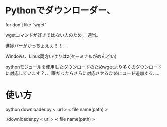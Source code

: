 #  Pythonでダウンローダー、
for don’t like “wget”

wgetコマンドが好きではない人のため。
適当。

進捗バーがかっちょえぇ！！....

Windows、Linux両方いけりはz(ターミナルがめんどい)

pythonモジュールを使用したダウンロードのためwgetより多くのダウンロードに対応しています？、、暇だったらさらに対応させるためにコード追加する、、。

#  使い方

python downloader.py < url > < file name(path) > 

./downloader.py < url > < file name(path) >
